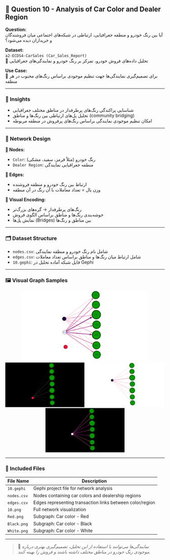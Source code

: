 ## 🚗 Question 10 - Analysis of Car Color and Dealer Region

**Question:**  
آیا بین رنگ خودرو و منطقه جغرافیایی، ارتباطی در شبکه‌های اجتماعی میان فروشندگان و خریداران دیده می‌شود؟

**Dataset:**  
`a2-ECDS4-CarSales (Car_Sales_Report)`  
📌 تحلیل داده‌های فروش خودرو، تمرکز بر رنگ خودرو و نمایندگی‌های جغرافیایی

**Use Case:**  
🏢 برای تصمیم‌گیری نمایندگی‌ها جهت تنظیم موجودی براساس رنگ‌های محبوب در هر منطقه

---

### 🧠 Insights

- شناسایی پراکندگی رنگ‌های پرطرفدار در مناطق مختلف جغرافیایی
- تحلیل پل‌های ارتباطی بین رنگ‌ها و مناطق (community bridging)
- امکان تنظیم موجودی نمایندگی براساس رنگ‌های پرفروش در منطقه مربوطه

---

### 🧾 Network Design

**🔵 Nodes:**  
- `Color`: رنگ خودرو (مثلاً قرمز، سفید، مشکی)  
- `Dealer Region`: منطقه جغرافیایی نمایندگی

**🔗 Edges:**  
- ارتباط بین رنگ خودرو و منطقه فروشنده  
- وزن یال = تعداد معاملات با آن رنگ در آن منطقه

**🎨 Visual Encoding:**  
- رنگ‌های پرطرفدار → گره‌های بزرگ‌تر  
- خوشه‌بندی رنگ‌ها و مناطق براساس الگوی فروش  
- نمایش پل‌ها (Bridges) بین مناطق و رنگ‌ها

---

### 🗂️ Dataset Structure

- `nodes.csv`: شامل نام رنگ خودرو و منطقه نمایندگی  
- `edges.csv`: شامل ارتباط میان رنگ‌ها و مناطق براساس تعداد معاملات  
- `10.gephi`: فایل شبکه آماده تحلیل در Gephi

---

### 🖼️ Visual Graph Samples

<div align="center">
  <img src="./10.png" width="400"/>
  <img src="./Red.png" width="250"/>
  <img src="./Black.png" width="250"/>
  <img src="./White.png" width="250"/>
</div>

---

### 📁 Included Files

| File Name     | Description                                              |
|---------------|----------------------------------------------------------|
| `10.gephi`    | Gephi project file for network analysis                  |
| `nodes.csv`   | Nodes containing car colors and dealership regions       |
| `edges.csv`   | Edges representing transaction links between color/region|
| `10.png`      | Full network visualization                               |
| `Red.png`     | Subgraph: Car color - Red                                |
| `Black.png`   | Subgraph: Car color - Black                              |
| `White.png`   | Subgraph: Car color - White                              |

---

> 📌 *نمایندگی‌ها می‌توانند با استفاده از این تحلیل، تصمیم‌گیری بهتری درباره موجودی رنگ خودرو در مناطق مختلف داشته باشند و فروش را بهینه کنند.*

